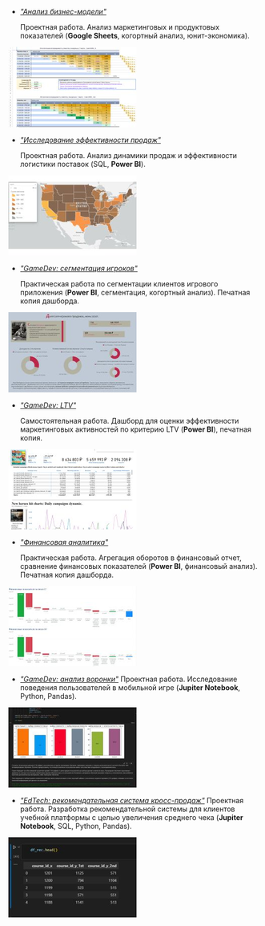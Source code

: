 

 - <a href="https://docs.google.com/spreadsheets/d/1Jp-ZbCn7x0XfeTK719f4IlE49PCwJcGE926y4H2fmjo/edit?usp=sharing"><i>"Анализ бизнес-модели"</i></a>

     Проектная работа. Анализ маркетинговых и продуктовых показателей (<strong>Google Sheets</strong>, когортный анализ, юнит-экономика).

<img src="preview/uecon_icon.jpg">

- <a href="Исследование эффективности продаж.pdf"><i>"Исследование эффективности продаж"</i></a> 

    Проектная работа. Анализ динамики продаж и эффективности логистики поставок (SQL, <strong>Power BI</strong>).

<img src="preview/se_icon.jpg">

- <a href="GameDev сегментация игроков.pdf"><i>"GameDev: сегментация игроков"</i></a>
    
    Практическая работа по сегментации клиентов игрового приложения (<strong>Power BI</strong>, сегментация, когортный анализ). Печатная копия дашборда.

<img src="preview/gds_icon.jpg">

- <a href="GameDev LTV.pdf"><i>"GameDev: LTV"</i></a> 

    Самостоятельная работа. Дашборд для оценки эффективности маркетинговых активностей по критерию LTV (<strong>Power BI</strong>), печатная копия.  

<img src="preview/gdltv_icon.jpg">

- <a href="Финансовая аналитика.pdf"><i>"Финансовая аналитика"</i></a> 
    
    Практическая работа. Агрегация оборотов в финансовый отчет, сравнение финансовых показателей (<strong>Power BI</strong>, финансовый анализ). Печатная копия дашборда.

<img src="preview/fa_icon.jpg">

- <a href="GameDev анализ воронки.ipynb"><i>"GameDev: анализ воронки"</i></a> 
    Проектная работа. Исследование поведения пользователей в мобильной игре (<strong>Jupiter Notebook</strong>, Python, Pandas).

<img src="preview/gdfa_icon.jpg">

- <a href="EdTech рекомендательная система.ipynb"><i>"EdTech: рекомендательная система кросс-продаж"</i></a> 
    Проектная работа. Разработка рекомендательной системы для клиентов учебной платформы с целью увеличения среднего чека (<strong>Jupiter Notebook</strong>, SQL, Python, Pandas).
    
<img src="preview/edrs_icon.jpg">

